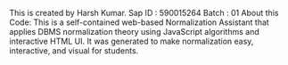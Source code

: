 This is created by Harsh Kumar. Sap ID : 590015264 Batch : 01
About this Code:
This is a self-contained web-based Normalization Assistant that applies DBMS normalization theory using JavaScript algorithms and interactive HTML UI. 
It was generated to make normalization easy, interactive, and visual for students.
